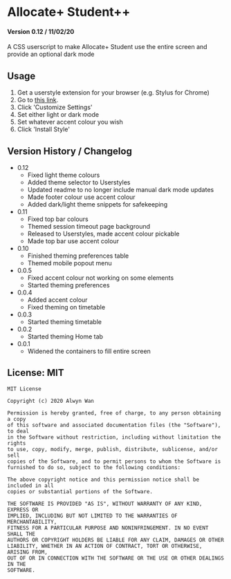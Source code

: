 # Allocate+ Student++

#### Version 0.12 / 11/02/20

A CSS userscript to make Allocate+ Student use the entire screen and provide an optional dark mode

## Usage

1. Get a userstyle extension for your browser (e.g. Stylus for Chrome)
2. Go to [this link](https://userstyles.org/styles/180064/allocate-student-full-screen-dark-theme).
3. Click 'Customize Settings'
4. Set either light or dark mode
5. Set whatever accent colour you wish 
6. Click 'Install Style'

## Version History / Changelog
- 0.12
    - Fixed light theme colours
    - Added theme selector to Userstyles
    - Updated readme to no longer include manual dark mode updates
    - Made footer colour use accent colour
    - Added dark/light theme snippets for safekeeping
- 0.11
    - Fixed top bar colours
    - Themed session timeout page background
    - Released to Userstyles, made accent colour pickable
    - Made top bar use accent colour
- 0.10
    - Finished theming preferences table
    - Themed mobile popout menu 
- 0.0.5
    - Fixed accent colour not working on some elements
    - Started theming preferences
- 0.0.4
    - Added accent colour
    - Fixed theming on timetable
- 0.0.3
    - Started theming timetable
- 0.0.2
    - Started theming Home tab
- 0.0.1
    - Widened the containers to fill entire screen

## License: MIT
```
MIT License

Copyright (c) 2020 Alwyn Wan

Permission is hereby granted, free of charge, to any person obtaining a copy
of this software and associated documentation files (the "Software"), to deal
in the Software without restriction, including without limitation the rights
to use, copy, modify, merge, publish, distribute, sublicense, and/or sell
copies of the Software, and to permit persons to whom the Software is
furnished to do so, subject to the following conditions:

The above copyright notice and this permission notice shall be included in all
copies or substantial portions of the Software.

THE SOFTWARE IS PROVIDED "AS IS", WITHOUT WARRANTY OF ANY KIND, EXPRESS OR
IMPLIED, INCLUDING BUT NOT LIMITED TO THE WARRANTIES OF MERCHANTABILITY,
FITNESS FOR A PARTICULAR PURPOSE AND NONINFRINGEMENT. IN NO EVENT SHALL THE
AUTHORS OR COPYRIGHT HOLDERS BE LIABLE FOR ANY CLAIM, DAMAGES OR OTHER
LIABILITY, WHETHER IN AN ACTION OF CONTRACT, TORT OR OTHERWISE, ARISING FROM,
OUT OF OR IN CONNECTION WITH THE SOFTWARE OR THE USE OR OTHER DEALINGS IN THE
SOFTWARE.
```